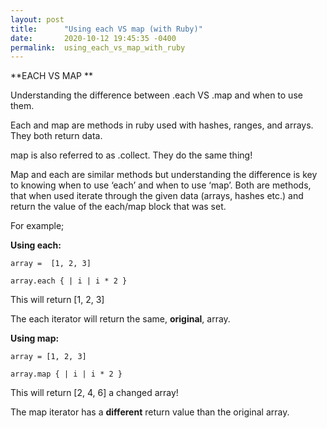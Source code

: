 ```yaml
---
layout: post
title:      "Using each VS map (with Ruby)"
date:       2020-10-12 19:45:35 -0400
permalink:  using_each_vs_map_with_ruby
---
```



**EACH VS MAP ** 

Understanding the difference between .each VS .map and when to use them. 

Each and map are methods in ruby used with hashes, ranges, and arrays. They both return data.

map is also referred to as .collect. They do the same thing!

Map and each are similar methods but understanding the difference is key to knowing when to use ‘each’ and when to use ‘map’. Both are methods, that when used iterate through the given data (arrays, hashes etc.) and return the value of the each/map block that was set. 

For example;

**Using each:**


```
array =  [1, 2, 3]

array.each { | i | i * 2 }
```
This will return [1, 2, 3]

The each iterator will return the same, **original**, array.

**Using map:**


```
array = [1, 2, 3]

array.map { | i | i * 2 }
```

This will return [2, 4, 6] a changed array!

The map iterator has a **different** return value than the original array.  


